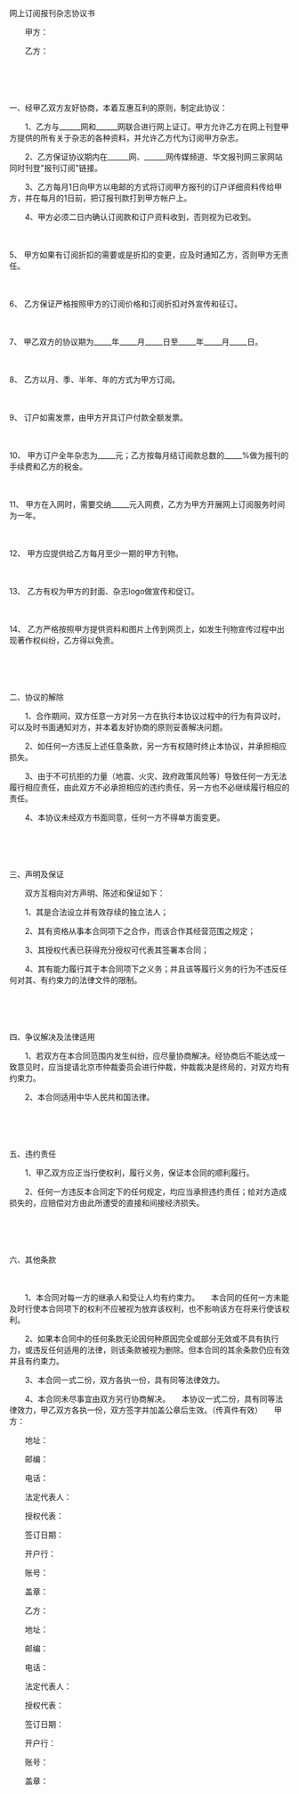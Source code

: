 



网上订阅报刊杂志协议书



 

　　甲方：

　　乙方：

　　

　　


 一、经甲乙双方友好协商，本着互惠互利的原则，制定此协议：



　　1、乙方与______网和______网联合进行网上证订。甲方允许乙方在网上刊登甲方提供的所有关于杂志的各种资料，并允许乙方代为订阅甲方杂志。

　　2、乙方保证协议期内在______网、______网传媒频道、华文报刊网三家网站同时刊登"报刊订阅"链接。

　　3、乙方每月1日向甲方以电邮的方式将订阅甲方报刊的订户详细资料传给甲方，并在每月的1日前，把订报刊款打到甲方帐户上。

　　4、甲方必须二日内确认订阅款和订户资料收到，否则视为已收到。

　　

5、
甲方如果有订阅折扣的需要或是折扣的变更，应及时通知乙方，否则甲方无责任。

　　

6、
乙方保证严格按照甲方的订阅价格和订阅折扣对外宣传和征订。

　　

7、
甲乙双方的协议期为_____年_____月_____日至_____年_____月_____日。

　　

8、
乙方以月、季、半年、年的方式为甲方订阅。

　　

9、
订户如需发票，由甲方开具订户付款全额发票。

　　

10、
甲方订户全年杂志为_____元；乙方按每月结订阅款总数的_____%做为报刊的手续费和乙方的税金。

　　

11、
甲方在入网时，需要交纳_____元入网费，乙方为甲方开展网上订阅服务时间为一年。

　　

12、
甲方应提供给乙方每月至少一期的甲方刊物。

　　

13、
乙方有权为甲方的封面、杂志logo做宣传和促订。

　　

14、
乙方严格按照甲方提供资料和图片上传到网页上，如发生刊物宣传过程中出现著作权纠纷，乙方得以免责。

　　

　　


 二、协议的解除



　　1、合作期间，双方任意一方对另一方在执行本协议过程中的行为有异议时，可以及时书面通知对方，并本着友好协商的原则妥善解决问题。

　　2、如任何一方违反上述任意条款，另一方有权随时终止本协议，并承担相应损失。

　　3、由于不可抗拒的力量（地震、火灾、政府政策风险等）导致任何一方无法履行相应责任，由此双方不必承担相应的违约责任，另一方也不必继续履行相应的责任。

　　4、本协议未经双方书面同意，任何一方不得单方面变更。

　　

　　


 三、声明及保证

　　双方互相向对方声明、陈述和保证如下：

　　1、其是合法设立并有效存续的独立法人；

　　2、其有资格从事本合同项下之合作，而该合作其经营范围之规定；

　　3、其授权代表已获得充分授权可代表其签署本合同；

　　4、其有能力履行其于本合同项下之义务；并且该等履行义务的行为不违反任何对其、有约束力的法律文件的限制。

　　

　　


 四、争议解决及法律适用



　　1、若双方在本合同范围内发生纠纷，应尽量协商解决。经协商后不能达成一致意见时，应当提请北京市仲裁委员会进行仲裁，仲裁裁决是终局的，对双方均有约束力。

　　2、本合同适用中华人民共和国法律。

　　

　　


 五、违约责任



　　1、甲乙双方应正当行使权利，履行义务，保证本合同的顺利履行。

　　2、任何一方违反本合同定下的任何规定，均应当承担违约责任；给对方造成损失的，应赔偿对方由此所遭受的直接和间接经济损失。

　　

　　


 六、其他条款



　　

　　1、本合同对每一方的继承人和受让人均有约束力。　　本合同的任何一方未能及时行使本合同项下的权利不应被视为放弃该权利，也不影响该方在将来行使该权利。

　　2、如果本合同中的任何条款无论因何种原因完全或部分无效或不具有执行力，或违反任何适用的法律，则该条款被视为删除。但本合同的其余条款仍应有效并且有约束力。

　　3、本合同一式二份，双方各执一份，具有同等法律效力。

　　4、本合同未尽事宜由双方另行协商解决。　　本协议一式二份，具有同等法律效力，甲乙双方各执一份，双方签字并加盖公章后生效。（传真件有效）　　甲方：

　　地址：

　　邮编：

　　电话：

　　法定代表人：

　　授权代表：

　　签订日期：

　　开户行：

　　账号：

　　盖章：　　

　　乙方：

　　地址：

　　邮编：

　　电话：

　　法定代表人：

　　授权代表：

　　签订日期：

　　开户行：

　　账号：

　　盖章：